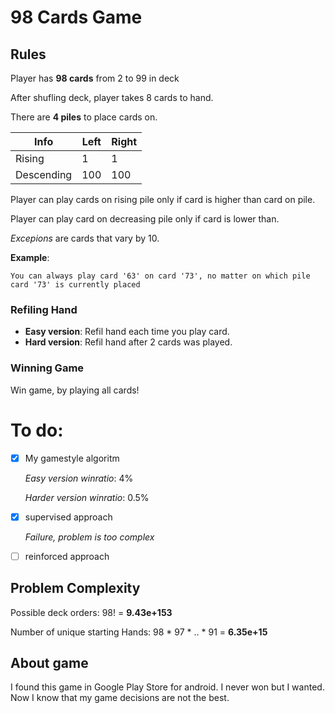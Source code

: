 # 98 Cards Game

## Rules
Player has **98 cards** from 2 to 99 in deck

After shufling deck, player takes 8 cards to hand.

There are **4 piles** to place cards on. 

|Info		|Left 	|Right	|
|---		|---	|---	|
|Rising		|1 		| 1		|
|Descending	|100	| 100	|

Player can play cards on rising pile only if card is higher than card on pile.

Player can play card on decreasing pile only if card is lower than.

*Excepions* are cards that vary by 10. 

**Example**:

	You can always play card '63' on card '73', no matter on which pile card '73' is currently placed

### Refiling Hand
* **Easy version**: Refil hand each time you play card.
* **Hard version**:	Refil hand after 2 cards was played.

### Winning Game
Win game, by playing all cards!

# To do:
- [x] My gamestyle algoritm

	*Easy version winratio*: 4%
	
	*Harder version winratio*: 0.5%
	
- [x] supervised approach

	*Failure, problem is too complex*
	
- [ ] reinforced approach

## Problem Complexity
Possible deck orders:
98! = **9.43e+153**

Number of unique starting Hands:
98 * 97 * .. * 91 = **6.35e+15**


## About game
I found this game in Google Play Store for android. I never won but I wanted. Now I know that my game decisions are not the best. 

